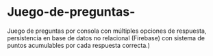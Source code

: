 # Juego-de-preguntas-
Juego de preguntas por consola con múltiples opciones de respuesta, persistencia en base de datos no relacional (Firebase) con sistema de puntos acumulables por cada respuesta correcta.)
